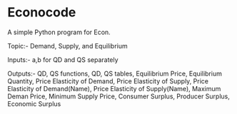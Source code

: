 # Econocode
A simple Python program for Econ. 

Topic:- Demand, Supply, and Equilibrium

Inputs:- 
a,b for QD and QS separately 

Outputs:-
QD, QS functions,
QD, QS tables,
Equilibrium Price,
Equilibrium Quantity,
Price Elasticity of Demand,
Price Elasticity of Supply,
Price Elasticity of Demand(Name),
Price Elasticity of Supply(Name),
Maximum Deman Price,
Minimum Supply Price,
Consumer Surplus,
Producer Surplus,
Economic Surplus
